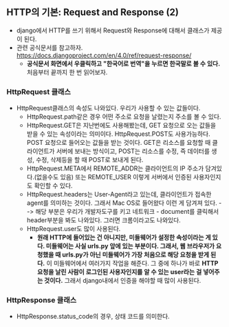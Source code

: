 ## HTTP의 기본: Request and Response (2)
- django에서 HTTP를 쓰기 위해서 Request와 Response에 대해서 클래스가 제공이 된다.
- 관련 공식문서를 참고하자. https://docs.djangoproject.com/en/4.0/ref/request-response/
  - **공식문서 화면에서 우클릭하고 "한국어로 번역"을 누르면 한국말로 볼 수 있다.** 처음부터 끝까지 한 번 읽어보자.


### HttpRequest 클래스
- HttpRequest클래스의 속성도 나와있다. 우리가 사용할 수 있는 값들이다. 
  - HttpRequest.path같은 경우 어떤 주소로 요청을 날렸는지 주소를 볼 수 있다.
  - HttpRequest.GET은 지난번에도 사용해봤는데, GET 요청으로 오는 값들을 받을 수 있는 속성이라는 의미이다. HttpRequest.POST도 사용가능하다. POST 요청으로 들어오는 값들을 받는 것이다. GET은 
    리소스를 요청할 때 클라이언트가 서버에 보내는 방식이고, POST는 리소스를 수정, 즉 데이터를 생성, 수정, 삭제등을 할 때 POST로 보내게 된다.
  - HttpRequest.META에서 REMOTE_ADDR는 클라이언트의 IP 주소가 담겨있다.(없을수도 있음) 또는 REMOTE_USER 이렇게 서버에서 인증된 사용자인지도 확인할 수 있다.
  - HttpRequest.headers는 User-Agent라고 있는데, 클라이언트가 접속한 agent를 의미하는 것이다. 그래서 Mac OS로 들어왔다 이런 게 담겨져 있다. --> 해당 부분은 우리가 개발자도구를 키고 네트워크 - document를 클릭해서 header부분을 봐도 나와있다. 그러면 크롬이라고도 나와있다.
  - HttpRequest.user도 많이 사용된다.
    - **원래 HTTP에 들어있는 건 아니지만, 미들웨어가 설정한 속성이라는 게 있다. 미들웨어는 사실 urls.py 앞에 있는 부분이다. 그래서, 웹 브라우저가 요청했을 때 urls.py가 아닌 미들웨어가 가장 처음으로 해당 요청을 받게 된다.** 이 미들웨어에서 여러가지 작업을 해준다. 그 중에 하나가 바로 **HTTP 요청을 날린 사람이 로그인된 사용자인지를 알 수 있는 user라는 걸 넣어주는 것이다.** 그래서 django내에서 인증을 해야할 때 많이 사용된다. 



### HttpResponse 클래스
- HttpResponse.status_code의 경우, 상태 코드를 의미한다.
